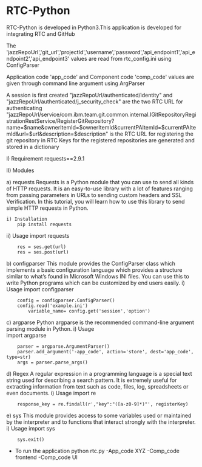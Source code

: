 # RTC-Python

RTC-Python is developed in Python3.This application is developed for integrating RTC and GitHub

The 'jazzRepoUrl','git_url','projectId','username','password','api_endpoint1','api_endpoint2','api_endpoint3' values are read from rtc_config.ini using ConfigParser

Application code 'app_code' and Component code 'comp_code' values are given through command line argument using ArgParser

A session is first created
"jazzRepoUrl/authenticated/identity" and "jazzRepoUrl/authenticated/j_security_check" are the two RTC URL for authenticating
"jazzRepoUrl/service/com.ibm.team.git.common.internal.IGitRepositoryRegistrationRestService/RegisterGitRepository?name=$name&ownerItemId=$ownerItemId&currentPAItemId=$currentPAItemId&url=$url&description=$description" is the RTC URL for registering the git repository in RTC
Keys for the registered repositories are generated and stored in a dictionary

I) Requirement requests==2.9.1

II) Modules
  
  a) requests
       Requests is a Python module that you can use to send all kinds of HTTP requests. It is an easy-to-use library with a lot of features ranging from passing parameters in URLs to sending custom headers and SSL Verification. In this tutorial, you will learn how to use this library to send simple HTTP requests in Python.
                
    i) Installation
        pip install requests

   ii) Usage
        import requests

        res = ses.get(url)
        res = ses.post(url)                   
  
  b) configparser
        This module provides the ConfigParser class which implements a basic configuration language which provides a structure similar to what’s found in Microsoft Windows INI files. You can use this to write Python programs which can be customized by end users easily.
   i) Usage
        import configparser

        config = configparser.ConfigParser()
        config.read('example.ini')    
            variable_name= config.get('session','option')
                                
  c) argparse
        Python argparse is the recommended command-line argument parsing module in Python.
   i) Usage   
        import argparse

        parser = argparse.ArgumentParser()
        parser.add_argument('-app_code', action='store', dest='app_code', type=str)             
        args = parser.parse_args()

  d) Regex 
        A regular expression in a programming language is a special text string used for describing a search pattern. It is extremely useful for extracting information from text such as code, files, log, spreadsheets or even documents.
   i) Usage
        import re
  
        response_key = re.findall(r',"key":"([a-z0-9]*)"', registerKey)

  e) sys
        This module provides access to some variables used or maintained by the interpreter and to functions that interact strongly with the interpreter.
   i) Usage 
        import sys

        sys.exit()
        
  - To run the application
         python rtc.py -App_code XYZ -Comp_code frontend -Comp_code UI
